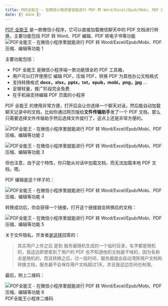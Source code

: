 ```yaml
---
title: PDF全能王 – 在微信小程序里就能进行 PDF 转 Word/Excel/Epub/Mobi、PDF 压缩、编辑等功能
date: {{ date }}
---
```

[PDF 全能王](https://www.appinn.com/pdf-quannengwang-for-wechat-miniapp/) 是一款微信小程序，它可以直接加载微信聊天中的 PDF 文档进行转换，主要功能包括 PDF 转 Word、PDF 编辑、PDF 转电子书等功能
![PDF全能王 - 在微信小程序里就能进行 PDF 转 Word/Excel/Epub/Mobi、PDF 压缩、编辑等功能 1](https://img3.appinn.net/images/202009/pdfquannengwang.jpg)

主要功能包括：

- PDF 全能王 是微信小程序端一款功能很全的 PDF 工具箱，
- 用户可以打开使用它 编辑 PDF，压缩 PDF，转换 PDF 为其他办公文档格式
- 支持转换格式 **docx，xlsx，pptx，txt，epub，mobi，png，jpg** …
- 足够轻量，推广阶段完全免费
- 在手机端支持编辑 PDF 页面的小程序 


PDF 全能王 的使用非常方便，打开后会让你选择一个聊天对话，然后能自动加载聊天记录中的文档，比如你通过网页版给**文件传输助手**发了一个 PDF 文档，那么只需要选择文件传输助手然后选择文件就行了，这点上还是非常方便的。

![PDF全能王 - 在微信小程序里就能进行 PDF 转 Word/Excel/Epub/Mobi、PDF 压缩、编辑等功能 2](https://i.loli.net/2020/09/04/jsLZVpbz4EGPR2m.png)

![PDF全能王 - 在微信小程序里就能进行 PDF 转 Word/Excel/Epub/Mobi、PDF 压缩、编辑等功能 3](https://i.loli.net/2020/09/04/JyAwnfXhzicLQKg.png)

但也注意，由于这个特性，你只能从对话中加载文档，而无法加载本地 PDF 文档，嗯。

PDF 编辑是这个样子的：

![PDF全能王 - 在微信小程序里就能进行 PDF 转 Word/Excel/Epub/Mobi、PDF 压缩、编辑等功能 4](https://img3.appinn.net/meta/uploads/default/original/2X/4/4709b98e4f519ad74fbf6e7b057fa661dd84fe85.jpeg)

转换成功后，你会获得一个链接，打开这个链接就会转换后的文档：

![PDF全能王 - 在微信小程序里就能进行 PDF 转 Word/Excel/Epub/Mobi、PDF 压缩、编辑等功能 5](https://i.loli.net/2020/09/04/3StpbVHoYx2RnNC.png)

关于文件隐私，开发者[是这样](https://meta.appinn.net/t/pdf/18786/10?u=qingwa)回答的：

> 其实用户上传之后 是到 服务器随机生成的一个临时目录，名字都是随机的，我这边即使拿到了用户的 PDF 也不知道他的文档是干啥的，因为名称全是随机的，而且转换之后，过一段时间，服务器就会自动清除用户文档和转换文档，服务器不会保存用户文档超过1天，并且我这边空间也有限。

最后，附上二维码：

![PDF全能王 - 在微信小程序里就能进行 PDF 转 Word/Excel/Epub/Mobi、PDF 压缩、编辑等功能 6](https://img3.appinn.net/meta/uploads/default/original/2X/1/1bfa1b08c674930215ee4d048d014f4d7b26f7d1.jpeg)PDF全能王小程序二维码

